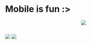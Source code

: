 # Mobile is fun :>

<p align="center">
  <a href="https://skillicons.dev">
    <img src="https://skillicons.dev/icons?i=git,react,androidstudio,css,flutter,github,html,js,jest,py,tailwind,ts" />
  </a>
</p>
  
  ##
 
<div> 
  <a href = "mailto:michel.ribeiro26@outlook.com"><img src="https://img.shields.io/badge/-Email-%23333?style=for-the-badge&logo=gmail&logoColor=white" target="_blank"></a>
  <a href="https://www.linkedin.com/in/michel-alves-670b56368" target="_blank"><img src="https://img.shields.io/badge/-LinkedIn-%230077B5?style=for-the-badge&logo=linkedin&logoColor=white" target="_blank"></a> 
</div>
